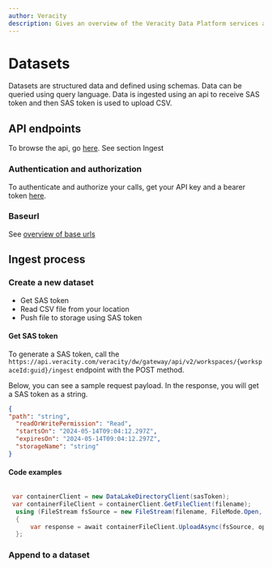 ```yaml
---
author: Veracity
description: Gives an overview of the Veracity Data Platform services and related components.
---
```


# Datasets
Datasets are structured data and defined using schemas. Data can be queried using query language.
Data is ingested using an api to receive SAS token and then SAS token is used to upload CSV.

## API endpoints
To browse the api, go [here](https://developer.veracity.com/docs/section/api-explorer/76904bcb-1aaf-4a2f-8512-3af36fdadb2f/developerportal/dataworkbenchv2-swagger.json).
See section Ingest

### Authentication and authorization
To authenticate and authorize your calls, get your API key and a bearer token [here](../auth.md).

### Baseurl
See [overview of base urls](https://developer.veracity.com/docs/section/dataplatform/apiendpoints)

## Ingest process

### Create a new dataset

- Get SAS token
- Read CSV file from your location
- Push file to storage using SAS token

#### Get SAS token
To generate a SAS token, call the `https://api.veracity.com/veracity/dw/gateway/api/v2/workspaces/{workspaceId:guid}/ingest` endpoint with the POST method.

Below, you can see a sample request payload. In the response, you will get a SAS token as a string.

```json
{
"path": "string",
  "readOrWritePermission": "Read",
  "startsOn": "2024-05-14T09:04:12.297Z",
  "expiresOn": "2024-05-14T09:04:12.297Z",
  "storageName": "string"
}
```
#### Code examples

```csharp

 var containerClient = new DataLakeDirectoryClient(sasToken);
 var containerFileClient = containerClient.GetFileClient(filename);
  using (FileStream fsSource = new FileStream(filename, FileMode.Open, FileAccess.Read))
  {
      var response = await containerFileClient.UploadAsync(fsSource, opts, CancellationToken.None);     
  };
```

### Append to a dataset
